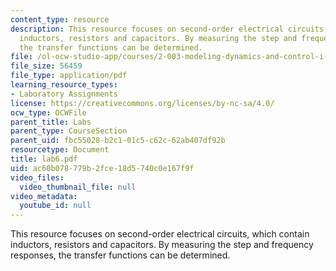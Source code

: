 ```yaml
---
content_type: resource
description: This resource focuses on second-order electrical circuits, which contain
  inductors, resistors and capacitors. By measuring the step and frequency responses,
  the transfer functions can be determined.
file: /ol-ocw-studio-app/courses/2-003-modeling-dynamics-and-control-i-spring-2005/ac60b078779b2fce18d5740c0e167f9f_lab6.pdf
file_size: 56459
file_type: application/pdf
learning_resource_types:
- Laboratory Assignments
license: https://creativecommons.org/licenses/by-nc-sa/4.0/
ocw_type: OCWFile
parent_title: Labs
parent_type: CourseSection
parent_uid: fbc55028-b2c1-01c5-c62c-62ab407df92b
resourcetype: Document
title: lab6.pdf
uid: ac60b078-779b-2fce-18d5-740c0e167f9f
video_files:
  video_thumbnail_file: null
video_metadata:
  youtube_id: null
---
```

This resource focuses on second-order electrical circuits, which contain inductors, resistors and capacitors. By measuring the step and frequency responses, the transfer functions can be determined.